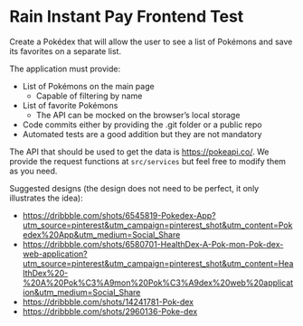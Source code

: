 # Rain Instant Pay Frontend Test

Create a Pokédex that will allow the user to see a list of Pokémons and save its favorites on a separate list.

The application must provide:
- List of Pokémons on the main page
    - Capable of filtering by name
- List of favorite Pokémons
    - The API can be mocked on the browser’s local storage
- Code commits either by providing the .git folder or a public repo
- Automated tests are a good addition but they are not mandatory

The API that should be used to get the data is https://pokeapi.co/. We provide the request functions at `src/services` but feel free to modify them as you need.

Suggested designs (the design does not need to be perfect, it only illustrates the idea):
- https://dribbble.com/shots/6545819-Pokedex-App?utm_source=pinterest&utm_campaign=pinterest_shot&utm_content=Pokedex%20App&utm_medium=Social_Share
- https://dribbble.com/shots/6580701-HealthDex-A-Pok-mon-Pok-dex-web-application?utm_source=pinterest&utm_campaign=pinterest_shot&utm_content=HealthDex%20-%20A%20Pok%C3%A9mon%20Pok%C3%A9dex%20web%20application&utm_medium=Social_Share
- https://dribbble.com/shots/14241781-Pok-dex
- https://dribbble.com/shots/2960136-Poke-dex
